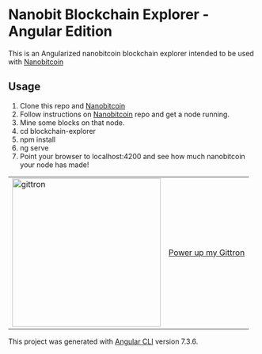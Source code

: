 # Nanobit Blockchain Explorer - Angular Edition

This is an Angularized nanobitcoin blockchain explorer intended to be used with [Nanobitcoin](https://github.com/acolytec3/nanobitcoin)

## Usage

1. Clone this repo and [Nanobitcoin](https://github.com/acolytec3/nanobitcoin)
2. Follow instructions on [Nanobitcoin](https://github.com/acolytec3/nanobitcoin) repo and get a node running.
3. Mine some blocks on that node.
4. cd blockchain-explorer
5. npm install
6. ng serve
7. Point your browser to localhost:4200 and see how much nanobitcoin your node has made!

<table border="0"><tr>  <td><a href="https://gittron.me/bots/0xf5cf50e119892d6bfeb81e9a10695122"><img src="https://s3.amazonaws.com/od-flat-svg/0x178b1cb25cc2eecb4d3ad2ac558c1695.png" style="display: block; position: relative; overflow: hidden; width: 300px" alt="gittron"></a></td><td><a href="https://gittron.me/bots/0xf5cf50e119892d6bfeb81e9a10695122">Power up my Gittron</a></td></tr></table>

This project was generated with [Angular CLI](https://github.com/angular/angular-cli) version 7.3.6.


